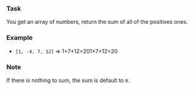 ### Task

You get an array of numbers, return the sum of all of the positives ones.

### Example

-   `[1, -4, 7, 12]`  =>  1+7+12=201+7+12=20

### Note

If there is nothing to sum, the sum is default to  `0`.
